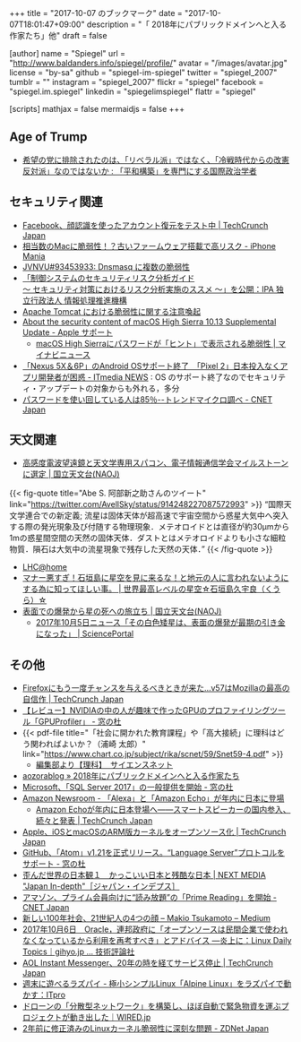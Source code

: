 +++
title = "2017-10-07 のブックマーク"
date =  "2017-10-07T18:01:47+09:00"
description = "「 2018年にパブリックドメインへと入る作家たち」他"
draft = false

[author]
name      = "Spiegel"
url       = "http://www.baldanders.info/spiegel/profile/"
avatar    = "/images/avatar.jpg"
license   = "by-sa"
github    = "spiegel-im-spiegel"
twitter   = "spiegel_2007"
tumblr    = ""
instagram = "spiegel_2007"
flickr    = "spiegel"
facebook  = "spiegel.im.spiegel"
linkedin  = "spiegelimspiegel"
flattr    = "spiegel"

[scripts]
  mathjax = false
  mermaidjs = false
+++

## Age of Trump

- [希望の党に排除されたのは、「リベラル派」ではなく、「冷戦時代からの改憲反対派」なのではないか : 「平和構築」を専門にする国際政治学者](http://shinodahideaki.blog.jp/archives/21011773.html)

## セキュリティ関連

- [Facebook、顔認識を使ったアカウント復元をテスト中 | TechCrunch Japan](http://jp.techcrunch.com/2017/09/30/20170929facebook-face-id/)
- [相当数のMacに脆弱性！？古いファームウェア搭載で高リスク - iPhone Mania](https://iphone-mania.jp/news-187526/)
- [JVNVU#93453933: Dnsmasq に複数の脆弱性](http://jvn.jp/vu/JVNVU93453933/)
- [「制御システムのセキュリティリスク分析ガイド<br />～ セキュリティ対策におけるリスク分析実施のススメ ～」を公開：IPA 独立行政法人 情報処理推進機構](https://www.ipa.go.jp/security/controlsystem/riskanalysis.html)
- [Apache Tomcat における脆弱性に関する注意喚起](http://www.jpcert.or.jp/at/2017/at170038.html)
- [About the security content of macOS High Sierra 10.13 Supplemental Update - Apple サポート](https://support.apple.com/ja-jp/HT208165)
    - [macOS High Sierraにパスワードが「ヒント」で表示される脆弱性 | マイナビニュース](http://news.mynavi.jp/news/2017/10/06/198/)
- [「Nexus 5X＆6P」のAndroid OSサポート終了　「Pixel 2」日本投入なくアプリ開発者が困惑 - ITmedia NEWS](http://www.itmedia.co.jp/news/articles/1710/06/news108.html) : OS のサポート終了なのでセキュリティ・アップデートの対象からも外れる，多分
- [パスワードを使い回している人は85％--トレンドマイクロ調べ - CNET Japan](https://japan.cnet.com/article/35108356/)

## 天文関連

- [高感度電波望遠鏡と天文学専用スパコン、電子情報通信学会マイルストーンに選定 | 国立天文台(NAOJ)](https://www.nao.ac.jp/news/topics/2017/20171002-ieice.html)

{{< fig-quote title="Abe S. 阿部新之助さんのツイート" link="https://twitter.com/AvellSky/status/914248227087572993" >}}
<q>国際天文学連合での新定義; 流星は固体天体が超高速で宇宙空間から惑星大気中へ突入する際の発光現象及び付随する物理現象．メテオロイドとは直径が約30μmから1mの惑星間空間の天然の固体天体．ダストとはメテオロイドよりも小さな細粒物質．隕石は大気中の流星現象で残存した天然の天体．</q>
{{< /fig-quote >}}

- [LHC@home](https://lhcathome.cern.ch/lhcathome/)
- [マナー悪すぎ！石垣島に星空を見に来るな！と地元の人に言われないようにする為に知ってほしい事。 | 世界最高レベルの星空☆石垣島久宇良（くうら）☆](http://goattours.com/2017/10/02/%e7%9f%b3%e5%9e%a3%e5%b3%b6%e3%81%ab%e6%98%9f%e7%a9%ba%e3%82%92%e8%a6%8b%e3%81%ab%e6%9d%a5%e3%82%8b%e3%81%aa%ef%bc%81%e3%81%a8%e5%9c%b0%e5%85%83%e3%81%ae%e4%ba%ba%e3%81%ab%e8%a8%80%e3%82%8f%e3%82%8c/)
- [表面での爆発から星の死への旅立ち | 国立天文台(NAOJ)](https://www.nao.ac.jp/news/science/2017/20171005-subaru-cfca.html)
    - [2017年10月5日ニュース「その白色矮星は、表面の爆発が最期の引き金になった」 | SciencePortal](http://scienceportal.jst.go.jp/news/newsflash_review/newsflash/2017/10/20171005_01.html)

## その他

- [Firefoxにもう一度チャンスを与えるべきときが来た…v57はMozillaの最高の自信作 | TechCrunch Japan](http://jp.techcrunch.com/2017/09/30/20170929its-time-to-give-firefox-another-chance/)
- [【レビュー】NVIDIAの中の人が趣味で作ったGPUのプロファイリングツール「GPUProfiler」 - 窓の杜](http://forest.watch.impress.co.jp/docs/review/1083619.html)
- {{< pdf-file title="「社会に開かれた教育課程」や「高大接続」に理科はどう関わればよいか？（浦崎 太郎）" link="https://www.chart.co.jp/subject/rika/scnet/59/Snet59-4.pdf" >}}
    - [編集部より【理科】　サイエンスネット](https://www.chart.co.jp/subject/rika/rika_scnet.html)
- [aozorablog » 2018年にパブリックドメインへと入る作家たち](http://www.aozora.gr.jp/aozorablog/?p=3998)
- [Microsoft、「SQL Server 2017」の一般提供を開始 - 窓の杜](http://forest.watch.impress.co.jp/docs/news/1084269.html)
- [Amazon Newsroom - 「Alexa」と「Amazon Echo」が年内に日本に登場](https://amazon-press.jp/Top-Navi/Press-releases/Presselist/Press-release/amazon/jp/Devices/2017/Amazon-Alexa-1002/)
    - [Amazon Echoが年内に日本登場へ——スマートスピーカーの国内参入、続々と発表 | TechCrunch Japan](http://jp.techcrunch.com/2017/10/02/amazon-echo-will-come-to-japan-in-2017/)
- [Apple、iOSとmacOSのARM版カーネルをオープンソース化 | TechCrunch Japan](http://jp.techcrunch.com/2017/10/02/20171001apple-open-sourced-the-kernel-of-ios-and-macos-for-arm-processors/)
- [GitHub、「Atom」v1.21を正式リリース。“Language Server”プロトコルをサポート - 窓の杜](http://forest.watch.impress.co.jp/docs/news/1084268.html)
- [歪んだ世界の日本観１　かっこいい日本と残酷な日本 | NEXT MEDIA "Japan In-depth"［ジャパン・インデプス］](http://japan-indepth.jp/?p=36376)
- [アマゾン、プライム会員向けに“読み放題”の「Prime Reading」を開始 - CNET Japan](https://japan.cnet.com/article/35108343/)
- [新しい100年社会、21世紀人の4つの顔 – Makio Tsukamoto – Medium](https://medium.com/@tsukamoto/%E6%96%B0%E3%81%97%E3%81%84100%E5%B9%B4%E7%A4%BE%E4%BC%9A-21%E4%B8%96%E7%B4%80%E4%BA%BA%E3%81%AE4%E3%81%A4%E3%81%AE%E9%A1%94-a09dfd214481)
- [2017年10月6日　Oracle，連邦政府に「オープンソースは民間企業で使われなくなっているから利用を再考すべき」とアドバイス ―炎上に：Linux Daily Topics｜gihyo.jp … 技術評論社](http://gihyo.jp/admin/clip/01/linux_dt/201710/06)
- [AOL Instant Messenger、20年の時を経てサービス停止 | TechCrunch Japan](http://jp.techcrunch.com/2017/10/07/20171006aol-instant-messenger-shut-down/)
- [週末に遊べるラズパイ - 極小シンプルLinux「Alpine Linux」をラズパイで動かす：ITpro](http://itpro.nikkeibp.co.jp/atcl/column/17/041900152/100500025/)
- [ドローンの「分散型ネットワーク」を構築し、ほぼ自動で緊急物資を運ぶプロジェクトが動き出した｜WIRED.jp](https://wired.jp/2017/10/05/drones-in-switzerlands/)
- [2年前に修正済みのLinuxカーネル脆弱性に深刻な問題 - ZDNet Japan](https://japan.zdnet.com/article/35108171/)
